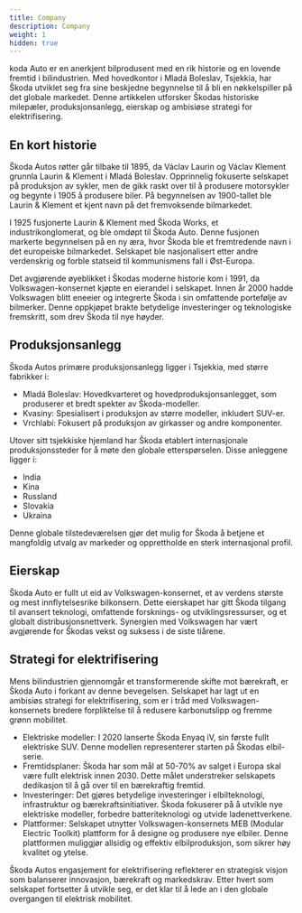 ```yaml
---
title: Company
description: Company
weight: 1
hidden: true
---
```


koda Auto er en anerkjent bilprodusent med en rik historie og en lovende fremtid i bilindustrien. Med hovedkontor i Mladá Boleslav, Tsjekkia, har Škoda utviklet seg fra sine beskjedne begynnelse til å bli en nøkkelspiller på det globale markedet. Denne artikkelen utforsker Škodas historiske milepæler, produksjonsanlegg, eierskap og ambisiøse strategi for elektrifisering.

## En kort historie

Škoda Autos røtter går tilbake til 1895, da Václav Laurin og Václav Klement grunnla Laurin & Klement i Mladá Boleslav. Opprinnelig fokuserte selskapet på produksjon av sykler, men de gikk raskt over til å produsere motorsykler og begynte i 1905 å produsere biler. På begynnelsen av 1900-tallet ble Laurin & Klement et kjent navn på det fremvoksende bilmarkedet.

I 1925 fusjonerte Laurin & Klement med Škoda Works, et industrikonglomerat, og ble omdøpt til Škoda Auto. Denne fusjonen markerte begynnelsen på en ny æra, hvor Škoda ble et fremtredende navn i det europeiske bilmarkedet. Selskapet ble nasjonalisert etter andre verdenskrig og forble statseid til kommunismens fall i Øst-Europa.

Det avgjørende øyeblikket i Škodas moderne historie kom i 1991, da Volkswagen-konsernet kjøpte en eierandel i selskapet. Innen år 2000 hadde Volkswagen blitt eneeier og integrerte Škoda i sin omfattende portefølje av bilmerker. Denne oppkjøpet brakte betydelige investeringer og teknologiske fremskritt, som drev Škoda til nye høyder.

## Produksjonsanlegg

Škoda Autos primære produksjonsanlegg ligger i Tsjekkia, med større fabrikker i:

- Mladá Boleslav: Hovedkvarteret og hovedproduksjonsanlegget, som produserer et bredt spekter av Škoda-modeller.
- Kvasiny: Spesialisert i produksjon av større modeller, inkludert SUV-er.
- Vrchlabí: Fokusert på produksjon av girkasser og andre komponenter.

Utover sitt tsjekkiske hjemland har Škoda etablert internasjonale produksjonssteder for å møte den globale etterspørselen. Disse anleggene ligger i:

- India
- Kina
- Russland
- Slovakia
- Ukraina

Denne globale tilstedeværelsen gjør det mulig for Škoda å betjene et mangfoldig utvalg av markeder og opprettholde en sterk internasjonal profil.

## Eierskap

Škoda Auto er fullt ut eid av Volkswagen-konsernet, et av verdens største og mest innflytelsesrike bilkonsern. Dette eierskapet har gitt Škoda tilgang til avansert teknologi, omfattende forsknings- og utviklingsressurser, og et globalt distribusjonsnettverk. Synergien med Volkswagen har vært avgjørende for Škodas vekst og suksess i de siste tiårene.

## Strategi for elektrifisering

Mens bilindustrien gjennomgår et transformerende skifte mot bærekraft, er Škoda Auto i forkant av denne bevegelsen. Selskapet har lagt ut en ambisiøs strategi for elektrifisering, som er i tråd med Volkswagen-konsernets bredere forpliktelse til å redusere karbonutslipp og fremme grønn mobilitet.

- Elektriske modeller: I 2020 lanserte Škoda Enyaq iV, sin første fullt elektriske SUV. Denne modellen representerer starten på Škodas elbil-serie.
- Fremtidsplaner: Škoda har som mål at 50-70% av salget i Europa skal være fullt elektrisk innen 2030. Dette målet understreker selskapets dedikasjon til å gå over til en bærekraftig fremtid.
- Investeringer: Det gjøres betydelige investeringer i elbilteknologi, infrastruktur og bærekraftsinitiativer. Škoda fokuserer på å utvikle nye elektriske modeller, forbedre batteriteknologi og utvide ladenettverkene.
- Plattformer: Selskapet utnytter Volkswagen-konsernets MEB (Modular Electric Toolkit) plattform for å designe og produsere nye elbiler. Denne plattformen muliggjør allsidig og effektiv elbilproduksjon, som sikrer høy kvalitet og ytelse.

Škoda Autos engasjement for elektrifisering reflekterer en strategisk visjon som balanserer innovasjon, bærekraft og markedskrav. Etter hvert som selskapet fortsetter å utvikle seg, er det klar til å lede an i den globale overgangen til elektrisk mobilitet.